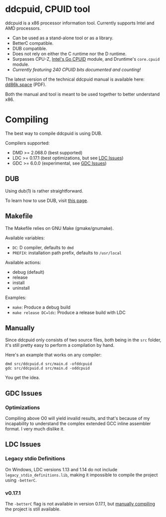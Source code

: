 # ddcpuid, CPUID tool

ddcpuid is a x86 processor information tool. Currently supports Intel and AMD
processors.

- Can be used as a stand-alone tool or as a library.
- BetterC compatible.
- DUB compatible.
- Does not rely on either the C runtime nor the D runtime.
- Surpasses CPU-Z, [Intel's Go CPUID](https://github.com/intel-go/cpuid/) module, and Druntime's `core.cpuid` module.
- _Currently featuring 240 CPUID bits documented and counting!_

The latest version of the technical ddcpuid manual is available here:
[dd86k.space](https://dd86k.space/docs/ddcpuid-manual.pdf) (PDF).

Both the manual and tool is meant to be used together to better understand x86.

# Compiling

The best way to compile ddcpuid is using DUB.

Compilers supported:
- DMD >= 2.068.0 (best supported)
- LDC >= 0.17.1 (best optimizations, but see [LDC Issues](#ldc-issues))
- GDC >= 6.0.0 (experimental, see [GDC Issues](#gdc-issues))

## DUB

Using dub(1) is rather straightforward.

To learn how to use DUB, visit [this page](https://dub.pm/commandline.html).

## Makefile

The Makefile relies on GNU Make (gmake/gnumake).

Available variables:
- `DC`: D compiler, defaults to `dmd`
- `PREFIX`: installation path prefix, defaults to `/usr/local`

Available actions:
- debug (default)
- release
- install
- uninstall

Examples:
- `make`: Produce a debug build
- `make release DC=ldc`: Produce a release build with LDC

## Manually

Since ddcpuid only consists of two source files, both being in the `src`
folder, it's still pretty easy to perform a compilation by hand.

Here's an example that works on any compiler:
```
dmd src/ddcpuid.d src/main.d -ofddcpuid
gdc src/ddcpuid.d src/main.d -oddcpuid
```

You get the idea.

## GDC Issues

### Optimizations

Compiling above O0 will yield invalid results, and that's because of my
incapability to understand the complex extended GCC inline assembler
format. I very much dislike it.

## LDC Issues

### Legacy stdio Definitions

On Windows, LDC versions 1.13 and 1.14 do not include
`legacy_stdio_definitions.lib`, making it impossible to compile the project
using `-betterC`.

### v0.17.1

The `-betterC` flag is not available in version 0.17.1, but
[manually compiling](#manually) the project is still available.
